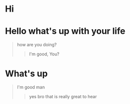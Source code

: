 # Hi 

# Hello what's up with your life
 
> how are you doing?
> > I'm good, You?


# What's up
>I'm good man
> > yes bro that is really great to hear



